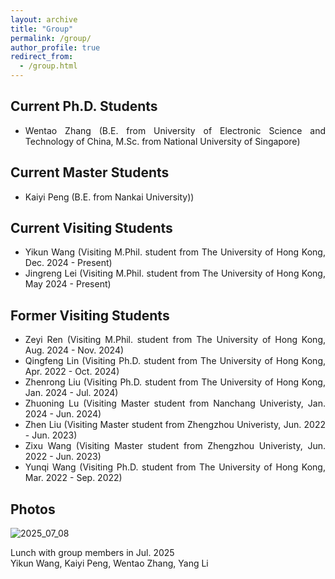 ```yaml
---
layout: archive
title: "Group"
permalink: /group/
author_profile: true
redirect_from: 
  - /group.html
---
```



Current Ph.D. Students
-----
<ul style="text-align: justify">
<li>Wentao Zhang (B.E. from University of Electronic Science and Technology of China, M.Sc. from National University of Singapore)</li>
</ul>

Current Master Students
-----
<ul style="text-align: justify">
<li>Kaiyi Peng (B.E. from Nankai University))</li>
</ul>

Current Visiting Students
-----
<ul style="text-align: justify">
<li>Yikun Wang (Visiting M.Phil. student from The University of Hong Kong, Dec. 2024 - Present)</li>
<li>Jingreng Lei (Visiting M.Phil. student from The University of Hong Kong, May 2024 - Present)</li>
</ul>

Former Visiting Students
-----
<ul style="text-align: justify">
<li>Zeyi Ren (Visiting M.Phil. student from The University of Hong Kong, Aug. 2024 - Nov. 2024)</li>
<li>Qingfeng Lin (Visiting Ph.D. student from The University of Hong Kong, Apr. 2022 - Oct. 2024)</li>
<li>Zhenrong Liu (Visiting Ph.D. student from The University of Hong Kong, Jan. 2024 - Jul. 2024)</li>
<li>Zhuoning Lu (Visiting Master student from Nanchang Univeristy, Jan. 2024 - Jun. 2024)</li>
<li>Zhen Liu (Visiting Master student from Zhengzhou Univeristy, Jun. 2022 - Jun. 2023)</li>
<li>Zixu Wang (Visiting Master student from Zhengzhou Univeristy, Jun. 2022 - Jun. 2023)</li>
<li>Yunqi Wang (Visiting Ph.D. student from The University of Hong Kong, Mar. 2022 - Sep. 2022)</li>
</ul>

Photos
-----
![2025_07_08](../images/2025_07_08.jpg "Group Lunch")

Lunch with group members in Jul. 2025  
Yikun Wang, Kaiyi Peng, Wentao Zhang, Yang Li
